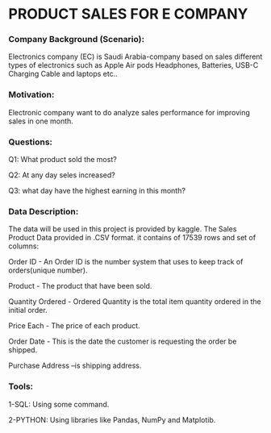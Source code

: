 # PRODUCT SALES FOR E COMPANY


### Company Background (Scenario):
Electronics company (EC) is Saudi Arabia-company based on sales different types of electronics such as Apple Air pods Headphones, Batteries, USB-C Charging Cable and laptops etc..

### Motivation:
Electronic company want to do analyze sales performance for improving sales in one month.


### Questions:
Q1: What product sold the most?

Q2: At any day seles increased?

Q3: what day have the highest earning in this month?

### Data Description:
The data will be used in this project is provided by kaggle. The Sales Product Data provided in .CSV format. it contains of 17539 rows and set of columns:

Order ID - An Order ID is the number system that uses to keep track of orders(unique number).

Product - The product that have been sold.

Quantity Ordered - Ordered Quantity is the total item quantity ordered in the initial order.

Price Each - The price of each product.

Order Date - This is the date the customer is requesting the order be shipped.

Purchase Address –is shipping address.

### Tools:
1-SQL:
Using some command.

2-PYTHON:
Using libraries like Pandas, NumPy and Matplotib.
